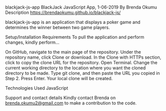 blackjack-js-app
BlackJack JavaScript App, 1-06-2019
By Brenda Okumu
Description
https://brendaokumu.github.io/blackjack-js/

blackjack-js-app is an application that displays a poker game and determines the winner between two game players.

Setup/Installation Requirements
To pull the application and perform changes, kindly perform...

On GitHub, navigate to the main page of the repository.
Under the repository name, click Clone or download.
In the Clone with HTTPs section, click to copy the clone URL for the repository.
Open Terminal.
Change the current working directory to the location where you want the cloned directory to be made.
Type git clone, and then paste the URL you copied in Step 2.
Press Enter. Your local clone will be created.

Technologies Used
JavaScript

Support and contact details
Kindly contact Brenda on brenda.okumu2@gmail.com to make a contribution to the code.
